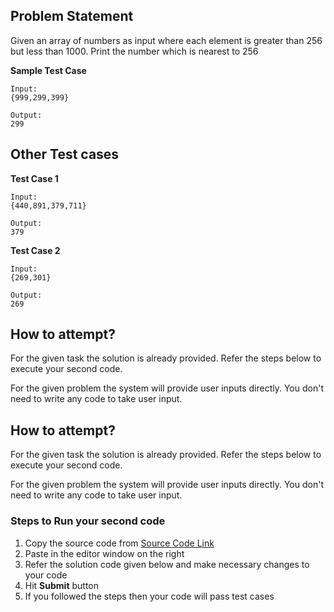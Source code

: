 ## Problem Statement
Given an array of numbers as input where each element is greater than 256 but 
less than 1000. Print the number which is nearest to 256

**Sample Test Case**
```
Input:
{999,299,399}

Output:
299
```
## Other Test cases
**Test Case 1**
```
Input:
{440,891,379,711}

Output:
379
```
**Test Case 2**
```
Input:
{269,301}

Output:
269
```

## How to attempt?
For the given task the solution is already provided. Refer the steps below to execute your second code.

For the given problem the system will provide user inputs directly. You don't need to write any code to take user input.

## How to attempt?
For the given task the solution is already provided. Refer the steps below to execute your second code.

For the given problem the system will provide user inputs directly. You don't need to write any code to take user input.

### Steps to Run your second code
1. Copy the source code from [Source Code Link](https://raw.githubusercontent.com/Aartiarora22/Lab_assignments/main/Q6/T3/Main.java)
2. Paste in the editor window on the right
3. Refer the solution code given below and make necessary changes to your code
4. Hit **Submit** button
5. If you followed the steps then your code will pass test cases


